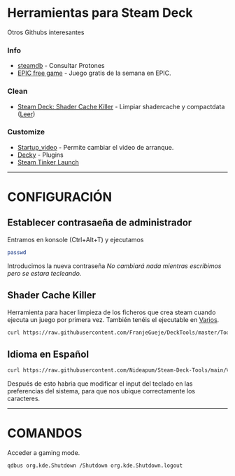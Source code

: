 # Herramientas para Steam Deck
Otros Githubs interesantes

### Info
- [steamdb](https://steamdb.info) - Consultar Protones
- [EPIC free game](https://rsshub.app/epicgames/freegames/es) - Juego gratis de la semana en EPIC.

### Clean
- [Steam Deck: Shader Cache Killer](https://github.com/scawp/Steam-Deck.Shader-Cache-Killer) - Limpiar shadercache y compactdata ([Leer](https://github.com/Nideapum/Steam-Deck-Tools/blob/main/readme.md#shader-cache-killer-cleanner))

### Customize
- [Startup_video](https://github.com/Nideapum/Steam-Deck-Tools/tree/main/Startup_video) - Permite cambiar el video de arranque.
- [Decky](https://github.com/SteamDeckHomebrew/decky-loader) - Plugins
- [Steam Tinker Launch](https://github.com/sonic2kk/steamtinkerlaunch)

------
# CONFIGURACIÓN
## Establecer contrasaeña de administrador
Entramos en konsole (Ctrl+Alt+T) y ejecutamos
```bash
passwd
```
Introducimos la nueva contraseña
_No cambiará nada mientras escribimos pero se estara tecleando._

## Shader Cache Killer
Herramienta para hacer limpieza de los ficheros que crea steam cuando ejecuta un juego por primera vez.
También tenéis el ejecutable en [Varios]().
```bash
curl https://raw.githubusercontent.com/FranjeGueje/DeckTools/master/Tools/steamappsCleaner.sh | bash -s
```

## Idioma en Español
```bash
curl https://raw.githubusercontent.com/Nideapum/Steam-Deck-Tools/main/Varios/deck_ES.sh | bash -s
```
Después de esto habria que modificar el input del teclado en las preferencias del sistema, para que nos ubique correctamente los caracteres.


------

# COMANDOS
Acceder a gaming mode.
```
qdbus org.kde.Shutdown /Shutdown org.kde.Shutdown.logout
```

